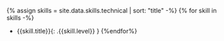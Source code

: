 {% assign skills = site.data.skills.technical | sort: "title" -%}
{% for skill in skills -%}
- {{skill.title}}{: .{{skill.level}} }
{%endfor%}